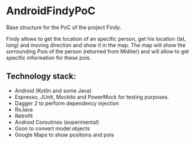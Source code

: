 # AndroidFindyPoC

Base structure for the PoC of the project Findy.

Findy allows to get the location of an specific person, get his location (lat, long) and moving direction and show it in the map. The map will show the sorrounding Pois of the person (returned from Midtier) and will allow to get specific information for these pois.

## Technology stack:

* Android (Kotlin and some Java)
* Espresso, JUnit, Mockito and PowerMock for testing purposes.
* Dagger 2 to perform dependency injection
* RxJava
* Retrofit
* Android Coroutines (experimental)
* Gson to convert model objects
* Google Maps to show positions and pois
    
    
